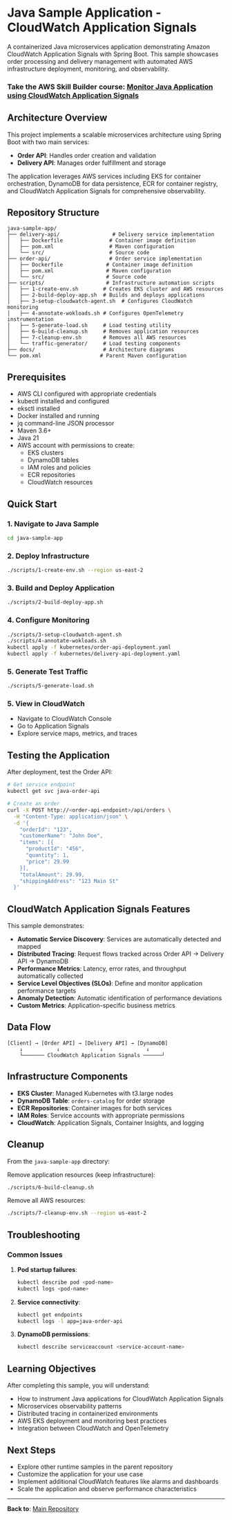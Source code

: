 # Java Sample Application - CloudWatch Application Signals

A containerized Java microservices application demonstrating Amazon CloudWatch Application Signals with Spring Boot. This sample showcases order processing and delivery management with automated AWS infrastructure deployment, monitoring, and observability.

### Take the AWS Skill Builder course: [Monitor Java Application using CloudWatch Application Signals](https://skillbuilder.aws/learn/PMCTXKYK1Y/monitor-java-applications-using-amazon-cloudwatch-application-signals/15ZK4ETKE9)

## Architecture Overview

This project implements a scalable microservices architecture using Spring Boot with two main services:
- **Order API**: Handles order creation and validation
- **Delivery API**: Manages order fulfillment and storage

The application leverages AWS services including EKS for container orchestration, DynamoDB for data persistence, ECR for container registry, and CloudWatch Application Signals for comprehensive observability.

## Repository Structure
```
java-sample-app/
├── delivery-api/                 # Delivery service implementation
│   ├── Dockerfile               # Container image definition
│   ├── pom.xml                  # Maven configuration
│   └── src/                     # Source code
├── order-api/                   # Order service implementation
│   ├── Dockerfile              # Container image definition
│   ├── pom.xml                 # Maven configuration
│   └── src/                    # Source code
├── scripts/                    # Infrastructure automation scripts
│   ├── 1-create-env.sh        # Creates EKS cluster and AWS resources
│   ├── 2-build-deploy-app.sh  # Builds and deploys applications
│   ├── 3-setup-cloudwatch-agent.sh  # Configures CloudWatch monitoring
│   ├── 4-annotate-wokloads.sh # Configures OpenTelemetry instrumentation
│   ├── 5-generate-load.sh     # Load testing utility
│   ├── 6-build-cleanup.sh     # Removes application resources
│   ├── 7-cleanup-env.sh       # Removes all AWS resources
│   └── traffic-generator/     # Load testing components
├── docs/                      # Architecture diagrams
└── pom.xml                   # Parent Maven configuration
```

## Prerequisites

- AWS CLI configured with appropriate credentials
- kubectl installed and configured
- eksctl installed
- Docker installed and running
- jq command-line JSON processor
- Maven 3.6+ 
- Java 21
- AWS account with permissions to create:
  - EKS clusters
  - DynamoDB tables
  - IAM roles and policies
  - ECR repositories
  - CloudWatch resources

## Quick Start

### 1. Navigate to Java Sample
```bash
cd java-sample-app
```

### 2. Deploy Infrastructure
```bash
./scripts/1-create-env.sh --region us-east-2
```

### 3. Build and Deploy Application
```bash
./scripts/2-build-deploy-app.sh
```

### 4. Configure Monitoring
```bash
./scripts/3-setup-cloudwatch-agent.sh
./scripts/4-annotate-wokloads.sh
kubectl apply -f kubernetes/order-api-deployment.yaml 
kubectl apply -f kubernetes/delivery-api-deployment.yaml
```

### 5. Generate Test Traffic
```bash
./scripts/5-generate-load.sh
```

### 5. View in CloudWatch
- Navigate to CloudWatch Console
- Go to Application Signals
- Explore service maps, metrics, and traces

## Testing the Application

After deployment, test the Order API:

```bash
# Get service endpoint
kubectl get svc java-order-api

# Create an order
curl -X POST http://<order-api-endpoint>/api/orders \
  -H "Content-Type: application/json" \
  -d '{
    "orderId": "123",
    "customerName": "John Doe",
    "items": [{
      "productId": "456",
      "quantity": 1,
      "price": 29.99
    }],
    "totalAmount": 29.99,
    "shippingAddress": "123 Main St"
  }'
```

## CloudWatch Application Signals Features

This sample demonstrates:

- **Automatic Service Discovery**: Services are automatically detected and mapped
- **Distributed Tracing**: Request flows tracked across Order API → Delivery API → DynamoDB
- **Performance Metrics**: Latency, error rates, and throughput automatically collected
- **Service Level Objectives (SLOs)**: Define and monitor application performance targets
- **Anomaly Detection**: Automatic identification of performance deviations
- **Custom Metrics**: Application-specific business metrics

## Data Flow

```
[Client] → [Order API] → [Delivery API] → [DynamoDB]
    ↓           ↓             ↓              ↓
    └─────── CloudWatch Application Signals ──────┘
```

## Infrastructure Components

- **EKS Cluster**: Managed Kubernetes with t3.large nodes
- **DynamoDB Table**: `orders-catalog` for order storage
- **ECR Repositories**: Container images for both services
- **IAM Roles**: Service accounts with appropriate permissions
- **CloudWatch**: Application Signals, Container Insights, and logging

## Cleanup

From the `java-sample-app` directory:

Remove application resources (keep infrastructure):
```bash
./scripts/6-build-cleanup.sh
```

Remove all AWS resources:
```bash
./scripts/7-cleanup-env.sh --region us-east-2
```

## Troubleshooting

### Common Issues

1. **Pod startup failures**:
   ```bash
   kubectl describe pod <pod-name>
   kubectl logs <pod-name>
   ```

2. **Service connectivity**:
   ```bash
   kubectl get endpoints
   kubectl logs -l app=java-order-api
   ```

3. **DynamoDB permissions**:
   ```bash
   kubectl describe serviceaccount <service-account-name>
   ```

## Learning Objectives

After completing this sample, you will understand:

- How to instrument Java applications for CloudWatch Application Signals
- Microservices observability patterns
- Distributed tracing in containerized environments
- AWS EKS deployment and monitoring best practices
- Integration between CloudWatch and OpenTelemetry

## Next Steps

- Explore other runtime samples in the parent repository
- Customize the application for your use case
- Implement additional CloudWatch features like alarms and dashboards
- Scale the application and observe performance characteristics

---

**Back to**: [Main Repository](../README.md)